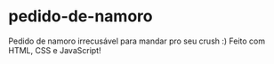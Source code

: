 # pedido-de-namoro
Pedido de namoro irrecusável para mandar pro seu crush :) Feito com HTML, CSS e JavaScript!
